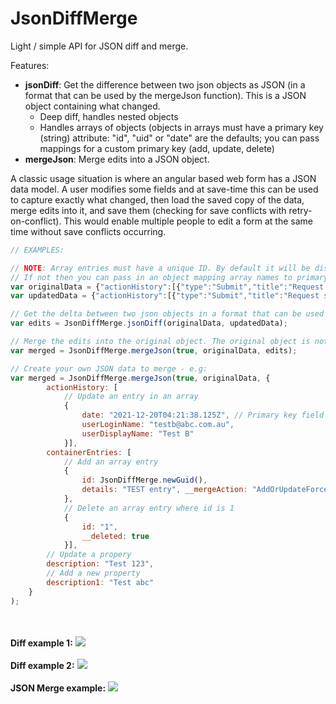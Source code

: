 # JsonDiffMerge
Light / simple API for JSON diff and merge.

Features:
- <b>jsonDiff</b>: Get the difference between two json objects as JSON (in a format that can be used by the mergeJson function). This is a JSON object containing what changed.
  - Deep diff, handles nested objects
  - Handles arrays of objects (objects in arrays must have a primary key (string) attribute: "id", "uid" or "date" are the defaults; you can pass mappings for a custom primary key (add, update, delete)
- <b>mergeJson</b>: Merge edits into a JSON object.

A classic usage situation is where an angular based web form has a JSON data model. A user modifies some fields and at save-time this can be used to capture exactly what changed, then load the saved copy of the data, merge edits into it, and save them (checking for save conflicts with retry-on-conflict). This would enable multiple people to edit a form at the same time without save conflicts occurring.


```javascript
// EXAMPLES:

// NOTE: Array entries must have a unique ID. By default it will be discovered if it is "id", "uid" or "date". 
// If not then you can pass in an object mapping array names to primary key field names (see jsonDiff function comments for all details)
var originalData = {"actionHistory":[{"type":"Submit","title":"Request submitted","description":"Saved stage Draft","userLoginName":"testa@abc.com.au","userDisplayName":"Test A","date":"2021-12-20T04:21:38.125Z"}],"dateSubmitted":"2021-12-20T04:20:35.287Z","containerEntries":[{"id":"1","details":"details"},{"id":"2","details":"details 2"}],"equipmentEntries":[],"deliveryDate":"","resources":[{"title":"Supervisor","id":"Supervisor","amount":0},{"title":"Fitter","id":"Fitter","amount":0},{"title":"Boilermaker","id":"Boilermaker","amount":0},{"title":"Rigger","id":"Rigger","amount":0},{"title":"Electrician","id":"Electrician","amount":0},{"title":"Instrumentation Tech.","id":"Instrumentation Tech.","amount":0},{"title":"CSC","id":"CSC","amount":0},{"title":"Specialised Resources","id":"Specialised Resources","amount":0}],"equipments":[{"title":"Crane","id":"Crane","amount":""},{"title":"EWP","id":"EWP","amount":""},{"title":"Scaffold","id":"Scaffold","amount":""},{"title":"Special tools","id":"Special tools","amount":""}],"area":"AC","Requestor":"testa@abc.com.au","Submitter":"testa@abc.com.au","requestorOffice":"Melbourne Office","requestorManager":"testb@abc.com.au","requestorEmail":"testa@abc.com.au","requestorPhone":"","requestorPosition":"Consultant","requestorDepartment":"IT","requestType":"Add Late Work","canBeDoneOutsideShutdown":"Yes","wo":32423423,"revision":"REV 23333","description":"test","work":"Mechanical","location":"Functional location","areaApproverId":3,"effectSafety":"Yes","effectReliability":"Yes","justification":"Testing","osApproval":"","lastAction":{"type":"Submit","title":"Request submitted","description":"Saved stage Draft","userLoginName":"testa@abc.com.au","userDisplayName":"Test A","date":"2021-12-20T04:21:38.125Z"},"nextAction":""};
var updatedData = {"actionHistory":[{"type":"Submit","title":"Request submitted","description":"Saved stage Draft","userLoginName":"testa@abc.com.au","userDisplayName":"Test A","date":"2021-12-20T04:21:38.125Z"},{"type":"Submit","title":"Request submitted","description":"Saved stage Draft","userLoginName":"testa@abc.com.au","userDisplayName":"Test A","date":"2021-12-20T04:22:30.120Z"}],"dateSubmitted":"2021-12-20T04:20:35.287Z","containerEntries":[{"id":"1","details":"details"},{"id":"3","details":"details 3"}],"equipmentEntries":[],"deliveryDate":"","resources":[{"title":"Supervisor","id":"Supervisor","amount":0},{"title":"Fitter","id":"Fitter","amount":3},{"title":"Boilermaker","id":"Boilermaker","amount":0},{"title":"Rigger","id":"Rigger","amount":0},{"title":"Electrician","id":"Electrician","amount":0},{"title":"Instrumentation Tech.","id":"Instrumentation Tech.","amount":0},{"title":"CSC","id":"CSC","amount":0},{"title":"Specialised Resources","id":"Specialised Resources","amount":0}],"equipments":[{"title":"Crane","id":"Crane","amount":""},{"title":"EWP","id":"EWP","amount":"Require 4"},{"title":"Scaffold","id":"Scaffold","amount":""},{"title":"Special tools","id":"Special tools","amount":""}],"area":"Area 2","Requestor":"testa@abc.com.au","Submitter":"testa@abc.com.au","requestorOffice":"Melbourne Office","requestorManager":"testb@abc.com.au","requestorEmail":"testa@abc.com.au","requestorPhone":"","requestorPosition":"Consultant","requestorDepartment":"IT","requestType":"Add Late Work","canBeDoneOutsideShutdown":"Yes","wo":32423423,"revision":"REV 23333","description":"Description modified","work":"Mechanical","location":"Functional location","areaApproverId":3,"effectSafety":"Yes","effectReliability":"Yes","justification":"Testing","osApproval":"","lastAction":{"type":"Update","title":"Request updated","description":"Saved stage In Progress","userLoginName":"testa@abc.com.au","userDisplayName":"Test A","date":"2021-12-20T04:22:30.120Z"},"nextAction":""};

// Get the delta between two json objects in a format that can be used by the mergeJson function
var edits = JsonDiffMerge.jsonDiff(originalData, updatedData);

// Merge the edits into the original object. The original object is not modified. The result is returned.
var merged = JsonDiffMerge.mergeJson(true, originalData, edits);

// Create your own JSON data to merge - e.g:
var merged = JsonDiffMerge.mergeJson(true, originalData, { 
		actionHistory: [
			// Update an entry in an array
			{
				date: "2021-12-20T04:21:38.125Z", // Primary key field
				userLoginName: "testb@abc.com.au", 
				userDisplayName: "Test B" 
			}],
		containerEntries: [
			// Add an array entry
			{
				id: JsonDiffMerge.newGuid(),
				details: "TEST entry", __mergeAction: "AddOrUpdateForce"
			},
			// Delete an array entry where id is 1
			{
				id: "1", 
				__deleted: true
			}],
		// Update a propery
		description: "Test 123",
		// Add a new property
		description1: "Test abc"
	}
);
```
<br><br>
<b>Diff example 1:</b>
<img src="https://github.com/ryanshane/JsonDiffMerge/blob/main/jsonDiff1.png"> 
<br><br>
<b>Diff example 2:</b>
<img src="https://github.com/ryanshane/JsonDiffMerge/blob/main/jsonDiff2.png"> 
<br><br>
<b>JSON Merge example:</b>
<img src="https://github.com/ryanshane/JsonDiffMerge/blob/main/mergeJson.png"> 
